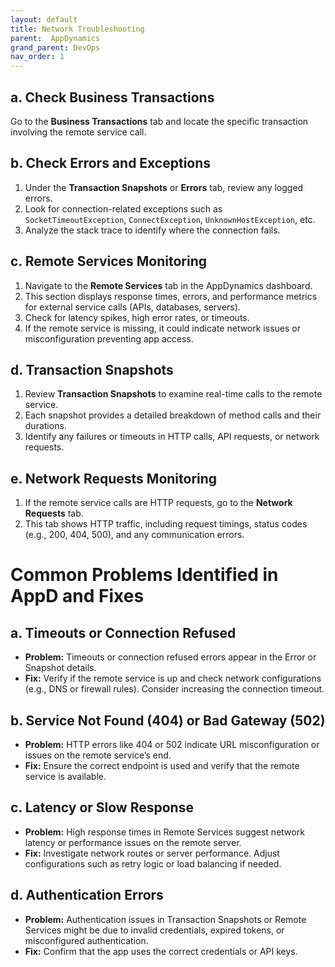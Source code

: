 ```yaml
---
layout: default
title: Network Troubleshooting
parent:  AppDynamics
grand_parent: DevOps
nav_order: 1
---
```




## a. Check Business Transactions

 Go to the **Business Transactions** tab and locate the specific transaction involving the remote service call.

## b. Check Errors and Exceptions
1. Under the **Transaction Snapshots** or **Errors** tab, review any logged errors.
2. Look for connection-related exceptions such as `SocketTimeoutException`, `ConnectException`, `UnknownHostException`, etc.
3. Analyze the stack trace to identify where the connection fails.

## c. Remote Services Monitoring
1. Navigate to the **Remote Services** tab in the AppDynamics dashboard.
2. This section displays response times, errors, and performance metrics for external service calls (APIs, databases, servers).
3. Check for latency spikes, high error rates, or timeouts.
4. If the remote service is missing, it could indicate network issues or misconfiguration preventing app access.

## d. Transaction Snapshots
1. Review **Transaction Snapshots** to examine real-time calls to the remote service.
2. Each snapshot provides a detailed breakdown of method calls and their durations.
3. Identify any failures or timeouts in HTTP calls, API requests, or network requests.

## e. Network Requests Monitoring
1. If the remote service calls are HTTP requests, go to the **Network Requests** tab.
2. This tab shows HTTP traffic, including request timings, status codes (e.g., 200, 404, 500), and any communication errors.

# Common Problems Identified in AppD and Fixes

## a. Timeouts or Connection Refused
- **Problem:** Timeouts or connection refused errors appear in the Error or Snapshot details.
- **Fix:** Verify if the remote service is up and check network configurations (e.g., DNS or firewall rules). Consider increasing the connection timeout.

## b. Service Not Found (404) or Bad Gateway (502)
- **Problem:** HTTP errors like 404 or 502 indicate URL misconfiguration or issues on the remote service’s end.
- **Fix:** Ensure the correct endpoint is used and verify that the remote service is available.

## c. Latency or Slow Response
- **Problem:** High response times in Remote Services suggest network latency or performance issues on the remote server.
- **Fix:** Investigate network routes or server performance. Adjust configurations such as retry logic or load balancing if needed.

## d. Authentication Errors
- **Problem:** Authentication issues in Transaction Snapshots or Remote Services might be due to invalid credentials, expired tokens, or misconfigured authentication.
- **Fix:** Confirm that the app uses the correct credentials or API keys.
```